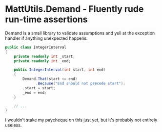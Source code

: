 # MattUtils.Demand - Fluently rude run-time assertions

Demand is a small library to validate assumptions and yell at the
exception handler if anything unexpected happens.

```C#
public class IntegerInterval
{
    private readonly int _start;
    private readonly int _end;

    public IntegerInterval(int start, int end)
    {
        Demand.That(start <= end)
              .Because("End should not precede start");
        _start = start;
        _end = end;
    }

    // ...
}
```

I wouldn't stake my paycheque on this just yet, but it's probably not
entirely useless.
